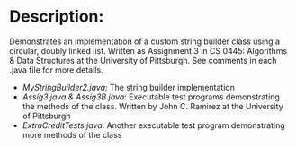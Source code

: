 <h1>Description:</h1>

Demonstrates an implementation of a custom string builder class using a circular, doubly linked list. Written as Assignment 3 in CS 0445: Algorithms & Data Structures at the University of Pittsburgh. See comments in each .java file for more details. 

  <ul>
    <li><i>MyStringBuilder2.java</i>: The string builder implementation</li>
    <li><i>Assig3.java & Assig3B.java</i>: Executable test programs demonstrating the methods of the class. Written by John C. Ramirez at the University of Pittsburgh</li>
    <li><i>ExtraCreditTests.java</i>: Another executable test program demonstrating more methods of the class</li>
  </ul>
